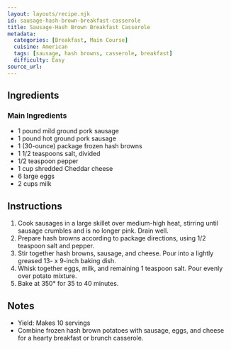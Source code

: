 ```yaml
---
layout: layouts/recipe.njk
id: sausage-hash-brown-breakfast-casserole
title: Sausage-Hash Brown Breakfast Casserole
metadata:
  categories: [Breakfast, Main Course]
  cuisine: American
  tags: [sausage, hash browns, casserole, breakfast]
  difficulty: Easy
source_url: 
---
```



## Ingredients

### Main Ingredients
- 1 pound mild ground pork sausage
- 1 pound hot ground pork sausage
- 1 (30-ounce) package frozen hash browns
- 1 1/2 teaspoons salt, divided
- 1/2 teaspoon pepper
- 1 cup shredded Cheddar cheese
- 6 large eggs
- 2 cups milk

## Instructions

1. Cook sausages in a large skillet over medium-high heat, stirring until sausage crumbles and is no longer pink. Drain well.
2. Prepare hash browns according to package directions, using 1/2 teaspoon salt and pepper.
3. Stir together hash browns, sausage, and cheese. Pour into a lightly greased 13- x 9-inch baking dish.
4. Whisk together eggs, milk, and remaining 1 teaspoon salt. Pour evenly over potato mixture.
5. Bake at 350° for 35 to 40 minutes.

## Notes
- Yield: Makes 10 servings
- Combine frozen hash brown potatoes with sausage, eggs, and cheese for a hearty breakfast or brunch casserole.